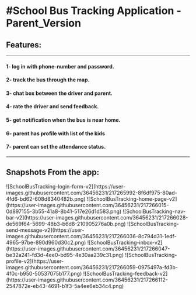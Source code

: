 <h1>#School Bus Tracking Application -Parent_Version</h1>

<h2>Features:</h2> 
<hr>
<h4> 1- log in with phone-number and password.</h4>
<h4> 2- track the bus through the map.</h4>
<h4> 3- chat box between the driver and parent.</h4>
<h4> 4- rate the driver and send feedback.</h4>
<h4> 5- get notification when the bus is near home.</h4>
<h4> 6- parent has profile with list of the kids </h4>
<h4> 7- parent can set the attendance status.</h4>
<hr/>
<h2>Snapshots From the app:</h2> 
![SchoolBusTracking-login-form-v2](https://user-images.githubusercontent.com/36456231/217265992-8f6df975-80ad-4fd6-bd62-608d8340482b.png)
![SchoolBusTracking-home-page-v2](https://user-images.githubusercontent.com/36456231/217266015-0d897155-3b55-41a8-8b41-517e26d1d583.png)
![SchoolBusTracking-nav-bar-v2](https://user-images.githubusercontent.com/36456231/217266028-de569f64-5699-48b3-b6d8-210905276a0b.png)
![SchoolBusTracking-send-message-v2](https://user-images.githubusercontent.com/36456231/217266036-8c794d31-1edf-4965-97be-890d960d30c2.png)
![SchoolBusTracking-inbox-v2](https://user-images.githubusercontent.com/36456231/217266047-be32a241-fd3d-4ee0-bd95-4e30aa239c31.png)
![SchoolBusTracking-profile-v2](https://user-images.githubusercontent.com/36456231/217266059-0975497a-fd3b-4f0c-b950-50537075b177.png)
![SchoolBusTracking-feedback-v2](https://user-images.githubusercontent.com/36456231/217266112-2547872e-eb43-4691-b1f3-5a4ee6eb34c4.png)
